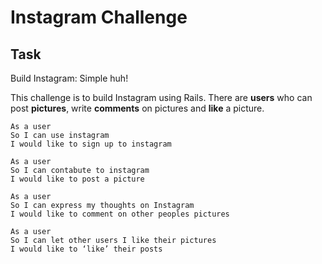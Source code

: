 Instagram Challenge
===================

## Task

Build Instagram: Simple huh!

This challenge is to build Instagram using Rails. There are **users** who can post **pictures**, write **comments** on pictures and **like** a picture. 

```
As a user
So I can use instagram
I would like to sign up to instagram
```
```
As a user
So I can contabute to instagram
I would like to post a picture
```
```
As a user
So I can express my thoughts on Instagram
I would like to comment on other peoples pictures
```
```
As a user
So I can let other users I like their pictures
I would like to ‘like’ their posts
```

